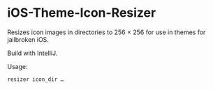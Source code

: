 # iOS-Theme-Icon-Resizer
Resizes icon images in directories to 256 × 256 for use in themes for jailbroken iOS.

Build with IntelliJ.

Usage:
```
resizer icon_dir …
```
